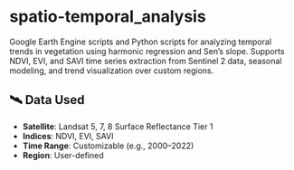 # spatio-temporal_analysis
Google Earth Engine scripts and Python scripts for analyzing temporal trends in vegetation using harmonic regression and Sen’s slope. Supports NDVI, EVI, and SAVI time series extraction from Sentinel 2 data, seasonal modeling, and trend visualization over custom regions.

## 🛰️ Data Used

- **Satellite**: Landsat 5, 7, 8 Surface Reflectance Tier 1
- **Indices**: NDVI, EVI, SAVI
- **Time Range**: Customizable (e.g., 2000–2022)
- **Region**: User-defined 
